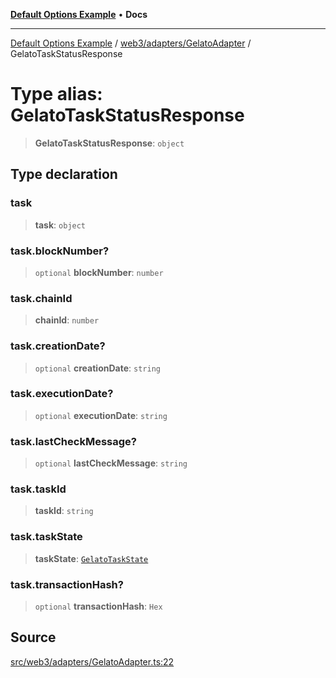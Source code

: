 [**Default Options Example**](../../../../README.md) • **Docs**

***

[Default Options Example](../../../../modules.md) / [web3/adapters/GelatoAdapter](../README.md) / GelatoTaskStatusResponse

# Type alias: GelatoTaskStatusResponse

> **GelatoTaskStatusResponse**: `object`

## Type declaration

### task

> **task**: `object`

### task.blockNumber?

> `optional` **blockNumber**: `number`

### task.chainId

> **chainId**: `number`

### task.creationDate?

> `optional` **creationDate**: `string`

### task.executionDate?

> `optional` **executionDate**: `string`

### task.lastCheckMessage?

> `optional` **lastCheckMessage**: `string`

### task.taskId

> **taskId**: `string`

### task.taskState

> **taskState**: [`GelatoTaskState`](../enumerations/GelatoTaskState.md)

### task.transactionHash?

> `optional` **transactionHash**: `Hex`

## Source

[src/web3/adapters/GelatoAdapter.ts:22](https://github.com/bgd-labs/fe-shared/blob/022d31eeb7e61eeffe2ddf65992458f822122ffc/src/web3/adapters/GelatoAdapter.ts#L22)

